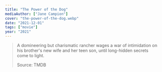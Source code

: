 ```yaml
---
title: "The Power of the Dog"
mediaAuthor: ["Jane Campion"]
cover: "the-power-of-the-dog.webp"
date: "2021-12-01"
tags: ["movie"]
year: "2021"
---
```


> A domineering but charismatic rancher wages a war of intimidation on his brother's new wife and her teen son, until long-hidden secrets come to light.
>
> Source: TMDB
